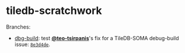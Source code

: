 # tiledb-scratchwork

Branches:
- [dbg-build](https://github.com/ryan-williams/tiledb-scratch/tree/dbg-build): test [**@teo-tsirpanis**](https://github.com/teo-tsirpanis)'s fix for a TileDB-SOMA debug-build issue: [`8e3d4de`](https://github.com/teo-tsirpanis/TileDB-SOMA/commit/8e3d4de60abc72378d0b69721980d47ca3f943f1).

